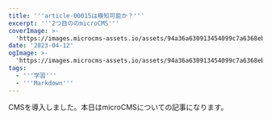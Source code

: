 ```yaml
---
title: '''article-00015は検知可能か？'''
excerpt: '''2つ目ののmicroCMS'''
coverImage: >-
  'https://images.microcms-assets.io/assets/94a36a630913454099c7a6368ebebeeb/5dc1464e86fb4f94a3fc53662eed5fe5/blog-template.png'
date: '2023-04-12'
ogImage: >-
  'https://images.microcms-assets.io/assets/94a36a630913454099c7a6368ebebeeb/5dc1464e86fb4f94a3fc53662eed5fe5/blog-template.png'
tags:
  - '''学習'''
  - '''Markdown'''
---
```


<p>CMSを導入しました。本日はmicroCMSについての記事になります。</p>